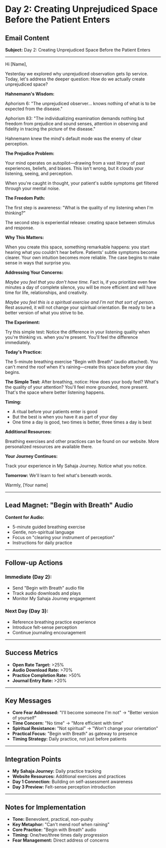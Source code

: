# Day 2: Creating Unprejudiced Space Before the Patient Enters

## **Email Content**

**Subject:** Day 2: Creating Unprejudiced Space Before the Patient Enters

---

Hi [Name],

Yesterday we explored why unprejudiced observation gets lip service. Today, let's address the deeper question: How do we actually create unprejudiced space?

**Hahnemann's Wisdom:**

Aphorism 6: "The unprejudiced observer... knows nothing of what is to be expected from the disease."

Aphorism 83: "The individualizing examination demands nothing but freedom from prejudice and sound senses, attention in observing and fidelity in tracing the picture of the disease."

Hahnemann knew the mind's default mode was the enemy of clear perception.

**The Prejudice Problem:**

Your mind operates on autopilot—drawing from a vast library of past experiences, beliefs, and biases. This isn't wrong, but it clouds your listening, seeing, and perception.

When you're caught in thought, your patient's subtle symptoms get filtered through your mental noise.

**The Freedom Path:**

The first step is awareness: "What is the quality of my listening when I'm thinking?"

The second step is experiential release: creating space between stimulus and response.

**Why This Matters:**

When you create this space, something remarkable happens: you start hearing what you couldn't hear before. Patients' subtle symptoms become clearer. Your own intuition becomes more reliable. The case begins to make sense in ways that surprise you.

**Addressing Your Concerns:**

*Maybe you feel that you don't have time.* Fact is, if you prioritize even few minutes a day of complete silence, you will be more efficient and will have time for life, relationships, and creativity.

*Maybe you feel this is a spiritual exercise and I'm not that sort of person.* Rest assured, it will not change your spiritual orientation. Be ready to be a better version of what you strive to be.

**The Experiment:**

Try this simple test: Notice the difference in your listening quality when you're thinking vs. when you're present. You'll feel the difference immediately.

**Today's Practice:**

The 5-minute breathing exercise "Begin with Breath" (audio attached). You can't mend the roof when it's raining—create this space before your day begins.

  **The Simple Test:**
After breathing, notice: How does your body feel? What's the quality of your attention? You'll feel more grounded, more present. That's the space where better listening happens.

**Timing:**
- A ritual before your patients enter is good
- But the best is when you have it as part of your day
- One time a day is good, two times is better, three times a day is best

**Additional Resources:**

Breathing exercises and other practices can be found on our website. More personalized resources are available there.

**Your Journey Continues:**

Track your experience in My Sahaja Journey. Notice what you notice.

**Tomorrow:** We'll learn to feel what's beneath words.

Warmly,
[Your name]

---

## **Lead Magnet: "Begin with Breath" Audio**

**Content for Audio:**
- 5-minute guided breathing exercise
- Gentle, non-spiritual language
- Focus on "clearing your instrument of perception"
- Instructions for daily practice

---

## **Follow-up Actions**

### **Immediate (Day 2):**
- Send "Begin with Breath" audio file
- Track audio downloads and plays
- Monitor My Sahaja Journey engagement

### **Next Day (Day 3):**
- Reference breathing practice experience
- Introduce felt-sense perception
- Continue journaling encouragement

---

## **Success Metrics**

- **Open Rate Target:** >25%
- **Audio Download Rate:** >70%
- **Practice Completion Rate:** >50%
- **Journal Entry Rate:** >20%

---

## **Key Messages**

- **Core Fear Addressed:** "I'll become someone I'm not" → "Better version of yourself"
- **Time Concern:** "No time" → "More efficient with time"
- **Spiritual Resistance:** "Not spiritual" → "Won't change your orientation"
- **Practical Focus:** "Begin with Breath" as gateway to presence
- **Timing Strategy:** Daily practice, not just before patients

---

## **Integration Points**

- **My Sahaja Journey:** Daily practice tracking
- **Website Resources:** Additional exercises and practices
- **Day 1 Connection:** Building on self-assessment awareness
- **Day 3 Preview:** Felt-sense perception introduction

---

## **Notes for Implementation**

- **Tone:** Benevolent, practical, non-pushy
- **Key Metaphor:** "Can't mend roof when raining"
- **Core Practice:** "Begin with Breath" audio
- **Timing:** One/two/three times daily progression
- **Fear Management:** Direct address of concerns
